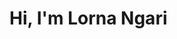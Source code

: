 # Hi, I'm Lorna Ngari  

<!--
**Junior Fullstack Developer** passionate about building responsive, scalable, and user-friendly web applications.  
 Skilled in **React, Django, PostgreSQL, JavaScript, Tailwind CSS**, and modern web technologies.  

---

## Tech Stack  
- **Frontend:** React, JavaScript, Tailwind CSS, HTML, CSS  
- **Backend:** Django, REST APIs, Python  
- **Database:** PostgreSQL, SQLite, MongoDB  
- **Tools:** Git, GitHub, Vercel, Render, Firebase  

---

## Featured Projects  
 [Neighborhood Connect](https://github.com/Lornangari/neighborhood-connect)  
A community-driven platform to connect residents, share events, and resources. Built with Django & React.  

 [Recipe App](https://github.com/Lornangari/recipe-app)  
Search recipes, save favorites, and share community recipes. Built with React, Tailwind CSS, Firebase, and external APIs.  

 [Online Bookstore](https://github.com/Lornangari/online-bookstore)  
E-commerce bookstore with search, cart, and checkout features.  

---

##  Let’s Connect  
-  LinkedIn: (www.linkedin.com/in/lorna-ngari)  
-  Portfolio Website: ()  
-  Email: **lornangari@gmail.com**  

---
 Feel free to check out my repositories and connect with me!

 
-->
